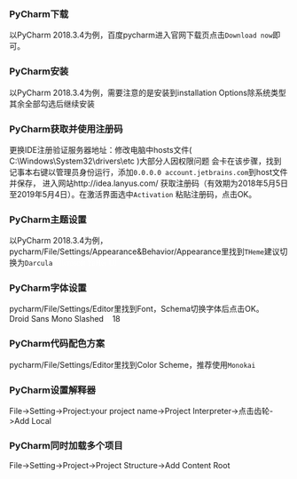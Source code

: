 ### PyCharm下载
以PyCharm 2018.3.4为例，百度pycharm进入官网下载页点击`Download now`即可。

### PyCharm安装
以PyCharm 2018.3.4为例，需要注意的是安装到installation Options除系统类型其余全部勾选后继续安装

### PyCharm获取并使用注册码
更换IDE注册验证服务器地址：修改电脑中hosts文件( C:\Windows\System32\drivers\etc )大部分人因权限问题
会卡在该步骤，找到记事本右键以管理员身份运行，添加`0.0.0.0 account.jetbrains.com`到host文件并保存，
进入网站http://idea.lanyus.com/ 获取注册码（有效期为2018年5月5日至2019年5月4日）。在激活界面选中`Activation`
粘贴注册码，点击OK。

### PyCharm主题设置
以PyCharm 2018.3.4为例，pycharm/File/Settings/Appearance&Behavior/Appearance里找到`THeme`建议切换为`Darcula`
<font face='黑体' color=White>Microsoft YaHei UI</font>

### PyCharm字体设置
pycharm/File/Settings/Editor里找到Font，Schema切换字体后点击OK。</br>
Droid Sans Mono Slashed&nbsp;&nbsp;&nbsp;&nbsp;18

### PyCharm代码配色方案
pycharm/File/Settings/Editor里找到Color Scheme，推荐使用`Monokai`

### PyCharm设置解释器
File->Setting->Project:your project name->Project Interpreter->点击齿轮->Add Local

### PyCharm同时加载多个项目
File->Setting->Project->Project Structure->Add Content Root